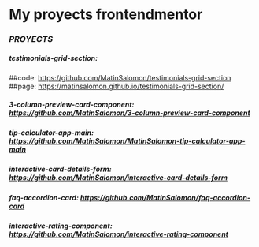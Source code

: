 # My proyects frontendmentor
### _PROYECTS_
##### _testimonials-grid-section:_ 
##code: https://github.com/MatinSalomon/testimonials-grid-section
##page: https://matinsalomon.github.io/testimonials-grid-section/

##### _3-column-preview-card-component:_ https://github.com/MatinSalomon/3-column-preview-card-component
##### _tip-calculator-app-main:_ https://github.com/MatinSalomon/MatinSalomon-tip-calculator-app-main
##### _interactive-card-details-form:_ https://github.com/MatinSalomon/interactive-card-details-form
##### _faq-accordion-card:_ https://github.com/MatinSalomon/faq-accordion-card
##### _interactive-rating-component:_ https://github.com/MatinSalomon/interactive-rating-component
